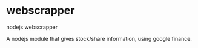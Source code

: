 # webscrapper
nodejs webscrapper

A nodejs module that gives stock/share information, using google finance.


